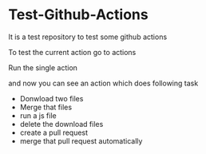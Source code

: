 # Test-Github-Actions
It is a test repository to test some github actions


To test the current action go to actions 

Run the single action 

and now you can see an action which does following task

- Donwload two files
- Merge that files
- run a js file 
- delete the download files
- create a pull request
- merge that pull request automatically

